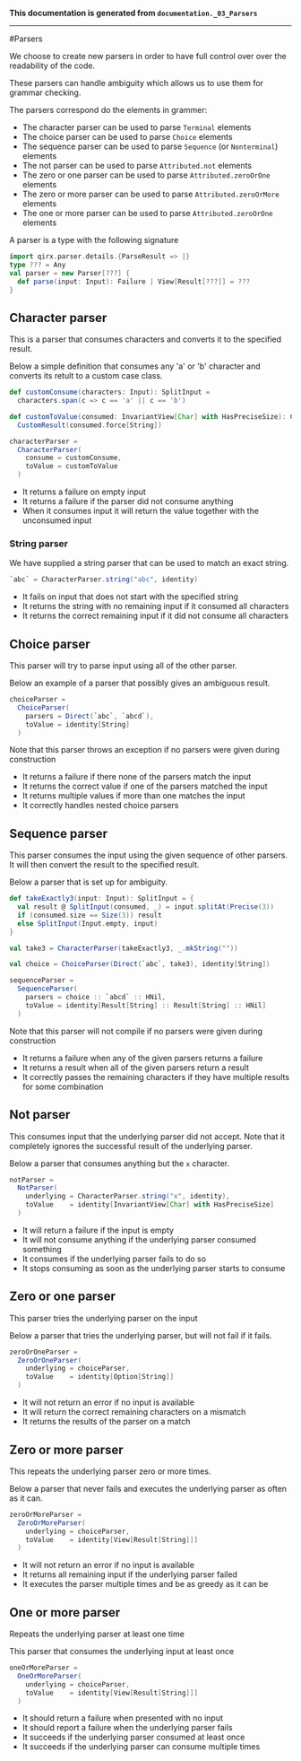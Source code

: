 **This documentation is generated from `documentation._03_Parsers`**

---
#Parsers

We choose to create new parsers in order to have full control over over the readability
of the code.

These parsers can handle ambiguity which allows us to use them for grammar checking.

The parsers correspond do the elements in grammer:

- The character parser can be used to parse `Terminal` elements
- The choice parser can be used to parse `Choice` elements
- The sequence parser can be used to parse `Sequence` (or `Nonterminal`) elements
- The not parser can be used to parse `Attributed.not` elements
- The zero or one parser can be used to parse `Attributed.zeroOrOne` elements
- The zero or more parser can be used to parse `Attributed.zeroOrMore` elements
- The one or more parser can be used to parse `Attributed.zeroOrOne` elements
 
A parser is a type with the following signature
 
```scala
import qirx.parser.details.{ParseResult => |}
type ??? = Any
val parser = new Parser[???] {
  def parse(input: Input): Failure | View[Result[???]] = ???
}
```
## Character parser

This is a parser that consumes characters and converts it to the specified result.

Below a simple definition that consumes any 'a' or 'b' character and converts its
retult to a custom case class.
 
```scala
def customConsume(characters: Input): SplitInput =
  characters.span(c => c == 'a' || c == 'b')

def customToValue(consumed: InvariantView[Char] with HasPreciseSize): CustomResult =
  CustomResult(consumed.force[String])

characterParser =
  CharacterParser(
    consume = customConsume,
    toValue = customToValue
  )
```
- It returns a failure on empty input
- It returns a failure if the parser did not consume anything
- When it consumes input it will return the value together with the unconsumed input
 
### String parser

We have supplied a string parser that can be used to match an exact string.
 
```scala
`abc` = CharacterParser.string("abc", identity)
```
- It fails on input that does not start with the specified string
- It returns the string with no remaining input if it consumed all characters
- It returns the correct remaining input if it did not consume all characters
 
## Choice parser

This parser will try to parse input using all of the other parser.

Below an example of a parser that possibly gives an ambiguous result.
 
```scala
choiceParser =
  ChoiceParser(
    parsers = Direct(`abc`, `abcd`),
    toValue = identity[String]
  )
```
Note that this parser throws an exception if no parsers were given during construction
- It returns a failure if there none of the parsers match the input
- It returns the correct value if one of the parsers matched the input
- It returns multiple values if more than one matches the input
- It correctly handles nested choice parsers
 
## Sequence parser

This parser consumes the input using the given sequence of other parsers. It will then
convert the result to the specified result.

Below a parser that is set up for ambiguity.
 
```scala
def takeExactly3(input: Input): SplitInput = {
  val result @ SplitInput(consumed, _) = input.splitAt(Precise(3))
  if (consumed.size == Size(3)) result
  else SplitInput(Input.empty, input)
}

val take3 = CharacterParser(takeExactly3, _.mkString(""))

val choice = ChoiceParser(Direct(`abc`, take3), identity[String])

sequenceParser =
  SequenceParser(
    parsers = choice :: `abcd` :: HNil,
    toValue = identity[Result[String] :: Result[String] :: HNil]
  )
```
Note that this parser will not compile if no parsers were given during construction
- It returns a failure when any of the given parsers returns a failure
- It returns a result when all of the given parsers return a result
- It correctly passes the remaining characters if they have multiple results for some combination
 
## Not parser

This consumes input that the underlying parser did not accept. Note that it completely
ignores the successful result of the underlying parser.

Below a parser that consumes anything but the `x` character.
 
```scala
notParser =
  NotParser(
    underlying = CharacterParser.string("x", identity),
    toValue    = identity[InvariantView[Char] with HasPreciseSize]
  )
```
- It will return a failure if the input is empty
- It will not consume anything if the underlying parser consumed something
- It consumes if the underlying parser fails to do so
- It stops consuming as soon as the underlying parser starts to consume
 
## Zero or one parser

This parser tries the underlying parser on the input

Below a parser that tries the underlying parser, but will not fail if it fails.
 
```scala
zeroOrOneParser =
  ZeroOrOneParser(
    underlying = choiceParser,
    toValue    = identity[Option[String]]
  )
```
- It will not return an error if no input is available
- It will return the correct remaining characters on a mismatch
- It returns the results of the parser on a match
 
## Zero or more parser

This repeats the underlying parser zero or more times.

Below a parser that never fails and executes the underlying parser as often as it can.
 
```scala
zeroOrMoreParser =
  ZeroOrMoreParser(
    underlying = choiceParser,
    toValue    = identity[View[Result[String]]]
  )
```
- It will not return an error if no input is available
- It returns all remaining input if the underlying parser failed
- It executes the parser multiple times and be as greedy as it can be
 
## One or more parser

Repeats the underlying parser at least one time

This parser that consumes the underlying input at least once
 
```scala
oneOrMoreParser =
  OneOrMoreParser(
    underlying = choiceParser,
    toValue    = identity[View[Result[String]]]
  )
```
- It should return a failure when presented with no input
- It should report a failure when the underlying parser fails
- It succeeds if the underlying parser consumed at least once
- It succeeds if the underlying parser can consume multiple times
 
